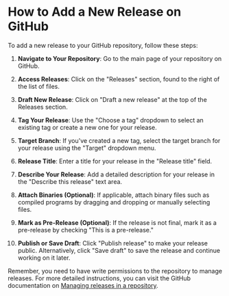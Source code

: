 # How to Add a New Release on GitHub

To add a new release to your GitHub repository, follow these steps:

1. **Navigate to Your Repository**: Go to the main page of your repository on GitHub.

2. **Access Releases**: Click on the "Releases" section, found to the right of the list of files.

3. **Draft New Release**: Click on "Draft a new release" at the top of the Releases section.

4. **Tag Your Release**: Use the "Choose a tag" dropdown to select an existing tag or create a new one for your release.

5. **Target Branch**: If you've created a new tag, select the target branch for your release using the "Target" dropdown menu.

6. **Release Title**: Enter a title for your release in the "Release title" field.

7. **Describe Your Release**: Add a detailed description for your release in the "Describe this release" text area.

8. **Attach Binaries (Optional)**: If applicable, attach binary files such as compiled programs by dragging and dropping or manually selecting files.

9. **Mark as Pre-Release (Optional)**: If the release is not final, mark it as a pre-release by checking "This is a pre-release."

10. **Publish or Save Draft**: Click "Publish release" to make your release public. Alternatively, click "Save draft" to save the release and continue working on it later.

Remember, you need to have write permissions to the repository to manage releases. For more detailed instructions, you can visit the GitHub documentation on [Managing releases in a repository](https://docs.github.com/en/repositories/releasing-projects-on-github/managing-releases-in-a-repository).
